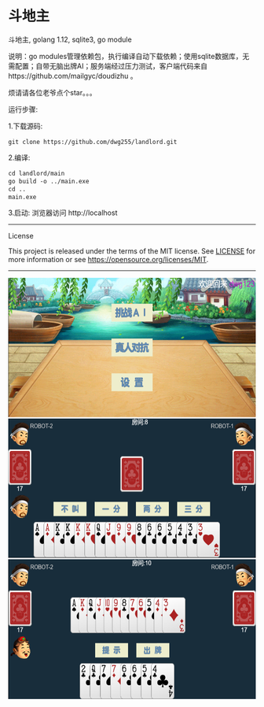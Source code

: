 # 斗地主
斗地主, golang 1.12, sqlite3, go module

说明：go modules管理依赖包，执行编译自动下载依赖；使用sqlite数据库，无需配置；自带无脑出牌AI；服务端经过压力测试，客户端代码来自https://github.com/mailgyc/doudizhu 。

烦请请各位老爷点个star。。。


运行步骤:

1.下载源码:

    git clone https://github.com/dwg255/landlord.git

2.编译:
    
    cd landlord/main
    go build -o ../main.exe
    cd ..
    main.exe

3.启动:
    浏览器访问 http://localhost

---

License

This project is released under the terms of the MIT license. See [LICENSE](LICENSE) for more
information or see https://opensource.org/licenses/MIT.
   
   
---

![](./static/1.png)
![](./static/2.png)
![](./static/3.png)
